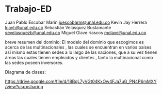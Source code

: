 # Trabajo-ED
Juan Pablo Escobar Marin  juescobarm@unal.edu.co
Kevin Jay Herrera  kjayh@unal.edu.co
Sebastián Velasquez Bustamante  sevelasquezb@unal.edu.co
Miguel Olave riascos  molave@unal.edu.co

breve resumen del dominio: 
El modelo del dominio que escogimos es acerca de las multinacionales , las cuales se encuentran en varios países así mismo estas tienen sedes a lo largo de las naciones,  que a su vez tienen áreas las cuales tienen empleados y clientes , tanto la multinacional como las sedes poseen inversores.



Diagrama de clases:

https://drive.google.com/file/d/18BgL7yVGt04KxOw4FJa7uG_PN4P6mMXY/view?usp=sharing
